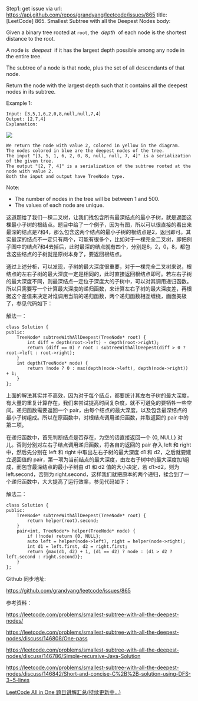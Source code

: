 Step1: get issue via url: https://api.github.com/repos/grandyang/leetcode/issues/865 
 title:[LeetCode] 865. Smallest Subtree with all the Deepest Nodes 
 body:  
   
  
Given a binary tree rooted at `root`, the  _depth_  of each node is the shortest distance to the root.

A node is  _deepest_  if it has the largest depth possible among any node in the entire tree.

The subtree of a node is that node, plus the set of all descendants of that node.

Return the node with the largest depth such that it contains all the deepest nodes in its subtree.

Example 1:
    
    
    Input: [3,5,1,6,2,0,8,null,null,7,4]
    Output: [2,7,4]
    Explanation:

![](https://s3-lc-upload.s3.amazonaws.com/uploads/2018/07/01/sketch1.png)
    
    
    We return the node with value 2, colored in yellow in the diagram.
    The nodes colored in blue are the deepest nodes of the tree.
    The input "[3, 5, 1, 6, 2, 0, 8, null, null, 7, 4]" is a serialization of the given tree.
    The output "[2, 7, 4]" is a serialization of the subtree rooted at the node with value 2.
    Both the input and output have TreeNode type.

Note:

  * The number of nodes in the tree will be between 1 and 500.
  * The values of each node are unique.



  
  
这道题给了我们一棵二叉树，让我们找包含所有最深结点的最小子树，就是返回这棵最小子树的根结点。题目中给了一个例子，因为有图，所以可以很直接的看出来最深的结点是7和4，那么包含这两个结点的最小子树的根结点是2，返回即可。其实最深的结点不一定只有两个，可能有很多个，比如对于一棵完全二叉树，即把例子图中的结点7和4去掉后，此时最深的结点就有四个，分别是6，2，0，8，都包含这些结点的子树就是原树本身了，要返回根结点。

通过上述分析，可以发现，子树的最大深度很重要，对于一棵完全二叉树来说，根结点的左右子树的最大深度一定是相同的，此时直接返回根结点即可。若左右子树的最大深度不同，则最深结点一定位于深度大的子树中，可以对其调用递归函数。所以只需要写一个计算最大深度的递归函数，来计算左右子树的最大深度差，再根据这个差值来决定对谁调用当前的递归函数，两个递归函数相互缠绕，画面美极了，参见代码如下：

  
  
解法一：
    
    
    class Solution {
    public:
        TreeNode* subtreeWithAllDeepest(TreeNode* root) {
            int diff = depth(root->left) - depth(root->right);
            return (diff == 0) ? root : subtreeWithAllDeepest(diff > 0 ? root->left : root->right);
        }
        int depth(TreeNode* node) {
            return !node ? 0 : max(depth(node->left), depth(node->right)) + 1;
        }
    };

  
  
上面的解法其实并不高效，因为对于每个结点，都要统计其左右子树的最大深度，有大量的重复计算存在，我们来尝试提高时间复杂度，就不可避免的要牺牲一些空间。递归函数需要返回一个 pair，由每个结点的最大深度，以及包含最深结点的最小子树组成。所以在原函数中，对根结点调用递归函数，并取返回的 pair 中的第二项。

在递归函数中，首先判断结点是否存在，为空的话直接返回一个 {0, NULL} 对儿。否则分别对左右子结点调用递归函数，将各自的返回的 pair 存入 left 和 right 中，然后先分别在 left 和 right 中取出左右子树的最大深度 d1 和 d2，之后就要建立返回值的 pair，第一项为当前结点的最大深度，由左右子树中的最大深度加1组成，而包含最深结点的最小子树由 d1 和 d2 值的大小决定，若 d1>d2，则为 left.second，否则为 right.second，这样我们就把原本的两个递归，揉合到了一个递归函数中，大大提高了运行效率，参见代码如下：

  
  
解法二：
    
    
    class Solution {
    public:
        TreeNode* subtreeWithAllDeepest(TreeNode* root) {
            return helper(root).second;
        }
        pair<int, TreeNode*> helper(TreeNode* node) {
            if (!node) return {0, NULL};
            auto left = helper(node->left), right = helper(node->right);
            int d1 = left.first, d2 = right.first;
            return {max(d1, d2) + 1, (d1 == d2) ? node : (d1 > d2 ? left.second : right.second)};
        }
    };

  
  
Github 同步地址:

<https://github.com/grandyang/leetcode/issues/865>

  
  
参考资料：

<https://leetcode.com/problems/smallest-subtree-with-all-the-deepest-nodes/>

<https://leetcode.com/problems/smallest-subtree-with-all-the-deepest-nodes/discuss/146808/One-pass>

<https://leetcode.com/problems/smallest-subtree-with-all-the-deepest-nodes/discuss/146786/Simple-recursive-Java-Solution>

<https://leetcode.com/problems/smallest-subtree-with-all-the-deepest-nodes/discuss/146842/Short-and-concise-C%2B%2B-solution-using-DFS-3~5-lines>

  
  
[LeetCode All in One 题目讲解汇总(持续更新中...)](https://www.cnblogs.com/grandyang/p/4606334.html)
